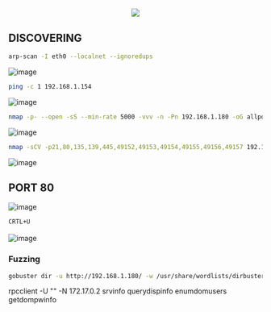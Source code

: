 <h1 align="center"><picture><img src = "https://github.com/user-attachments/assets/8309287c-1280-4c6c-aab7-4751ac0c2279"></picture></h1>

## **DISCOVERING**

```bash
arp-scan -I eth0 --localnet --ignoredups
```
![image](https://github.com/user-attachments/assets/96c23aba-8922-4021-9daf-b626cd3c91aa)

```bash
ping -c 1 192.168.1.154
```
![image](https://github.com/user-attachments/assets/d28063e8-0e31-4da3-a932-cad363ed36ba)

```bash
nmap -p- --open -sS --min-rate 5000 -vvv -n -Pn 192.168.1.180 -oG allports
```
![image](https://github.com/user-attachments/assets/7e2bca7c-88f6-4548-9b2c-7f3bb158aad3)

```bash
nmap -sCV -p21,80,135,139,445,49152,49153,49154,49155,49156,49157 192.168.1.180 -oN targeted
```
![image](https://github.com/user-attachments/assets/1e8cfde2-0bc6-40e0-b81d-bb7623cdf150)

## **PORT 80**
![image](https://github.com/user-attachments/assets/f5a410d8-838e-4e26-aaf3-5adee82a12f6)

``CRTL+U``
<br>
<br>
![image](https://github.com/user-attachments/assets/1ad23d93-a26a-4787-b8b8-d1a4b15e0d24)

### **Fuzzing**
```bash
gobuster dir -u http://192.168.1.180/ -w /usr/share/wordlists/dirbuster/directory-list-lowercase-2.3-medium.txt -x txt,py,php,sh,html,js
```




rpcclient -U "" -N 172.17.0.2
srvinfo
querydispinfo
enumdomusers
getdompwinfo





